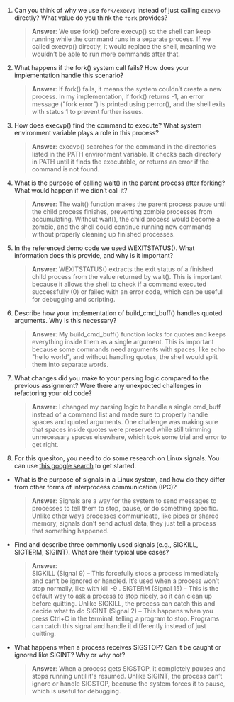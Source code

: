 1. Can you think of why we use `fork/execvp` instead of just calling `execvp` directly? What value do you think the `fork` provides?

    > **Answer**:  We use fork() before execvp() so the shell can keep running while the command runs in a separate process. If we called execvp() directly, it would replace the shell, meaning we wouldn’t be able to run more commands after that.

2. What happens if the fork() system call fails? How does your implementation handle this scenario?

    > **Answer**:  If fork() fails, it means the system couldn’t create a new process. In my implementation, if fork() returns -1, an error message ("fork error") is printed using perror(), and the shell exits with status 1 to prevent further issues.

3. How does execvp() find the command to execute? What system environment variable plays a role in this process?

    > **Answer**: execvp() searches for the command in the directories listed in the PATH environment variable. It checks each directory in PATH until it finds the executable, or returns an error if the command is not found.

4. What is the purpose of calling wait() in the parent process after forking? What would happen if we didn’t call it?

    > **Answer**:  The wait() function makes the parent process pause until the child process finishes, preventing zombie processes from accumulating. Without wait(), the child process would become a zombie, and the shell could continue running new commands without properly cleaning up finished processes.

5. In the referenced demo code we used WEXITSTATUS(). What information does this provide, and why is it important?

    > **Answer**:  WEXITSTATUS() extracts the exit status of a finished child process from the value returned by wait(). This is important because it allows the shell to check if a command executed successfully (0) or failed with an error code, which can be useful for debugging and scripting.

6. Describe how your implementation of build_cmd_buff() handles quoted arguments. Why is this necessary?

    > **Answer**:  My build_cmd_buff() function looks for quotes and keeps everything inside them as a single argument. This is important because some commands need arguments with spaces, like echo "hello world", and without handling quotes, the shell would split them into separate words.

7. What changes did you make to your parsing logic compared to the previous assignment? Were there any unexpected challenges in refactoring your old code?

    > **Answer**:  I changed my parsing logic to handle a single cmd_buff instead of a command list and made sure to properly handle spaces and quoted arguments. One challenge was making sure that spaces inside quotes were preserved while still trimming unnecessary spaces elsewhere, which took some trial and error to get right.

8. For this quesiton, you need to do some research on Linux signals. You can use [this google search](https://www.google.com/search?q=Linux+signals+overview+site%3Aman7.org+OR+site%3Alinux.die.net+OR+site%3Atldp.org&oq=Linux+signals+overview+site%3Aman7.org+OR+site%3Alinux.die.net+OR+site%3Atldp.org&gs_lcrp=EgZjaHJvbWUyBggAEEUYOdIBBzc2MGowajeoAgCwAgA&sourceid=chrome&ie=UTF-8) to get started.

- What is the purpose of signals in a Linux system, and how do they differ from other forms of interprocess communication (IPC)?

    > **Answer**: Signals are a way for the system to send messages to processes to tell them to stop, pause, or do something specific. Unlike other ways processes communicate, like pipes or shared memory, signals don’t send actual data, they just tell a process that something happened.

- Find and describe three commonly used signals (e.g., SIGKILL, SIGTERM, SIGINT). What are their typical use cases?

    > **Answer**:  
    SIGKILL (Signal 9) – This forcefully stops a process immediately and can’t be ignored or handled. It’s used when a process won’t stop normally, like with kill -9 <pid>. SIGTERM (Signal 15) – This is the default way to ask a process to stop nicely, so it can clean up before quitting. Unlike SIGKILL, the process can catch this and decide what to do SIGINT (Signal 2) – This happens when you press Ctrl+C in the terminal, telling a program to stop. Programs can catch this signal and handle it differently instead of just quitting.

- What happens when a process receives SIGSTOP? Can it be caught or ignored like SIGINT? Why or why not?

    > **Answer**: When a process gets SIGSTOP, it completely pauses and stops running until it's resumed. Unlike SIGINT, the process can’t ignore or handle SIGSTOP, because the system forces it to pause, which is useful for debugging.
